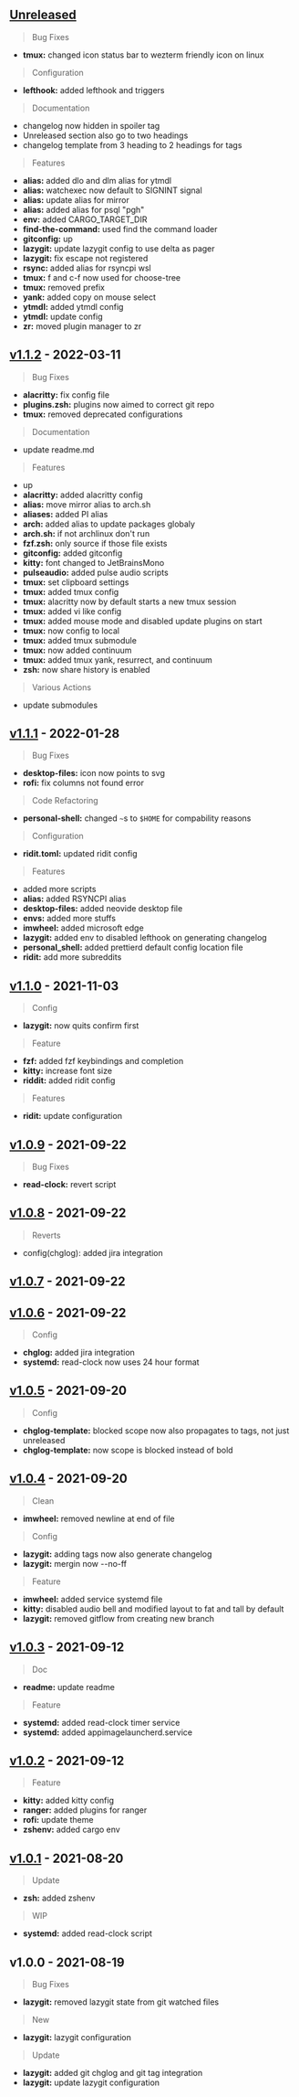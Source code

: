 <a name="unreleased"></a>
## [Unreleased]

> Bug Fixes
- **tmux:** changed icon status bar to wezterm friendly icon on linux

> Configuration
- **lefthook:** added lefthook and triggers

> Documentation
- changelog now hidden in spoiler tag
- Unreleased section also go to two headings
- changelog template from 3 heading to 2 headings for tags

> Features
- **alias:** added dlo and dlm alias for ytmdl
- **alias:** watchexec now default to SIGNINT signal
- **alias:** update alias for mirror
- **alias:** added alias for psql "pgh"
- **env:** added CARGO_TARGET_DIR
- **find-the-command:** used find the command loader
- **gitconfig:** up
- **lazygit:** update lazygit config to use delta as pager
- **lazygit:** fix escape not registered
- **rsync:** added alias for rsyncpi wsl
- **tmux:** f and c-f now used for choose-tree
- **tmux:** removed <c-b> prefix
- **yank:** added copy on mouse select
- **ytmdl:** added ytmdl config
- **ytmdl:** update config
- **zr:** moved plugin manager to zr


<a name="v1.1.2"></a>
## [v1.1.2] - 2022-03-11

> Bug Fixes
- **alacritty:** fix config file
- **plugins.zsh:** plugins now aimed to correct git repo
- **tmux:** removed deprecated configurations

> Documentation
- update readme.md

> Features
- up
- **alacritty:** added alacritty config
- **alias:** move mirror alias to arch.sh
- **aliases:** added PI alias
- **arch:** added alias to update packages globaly
- **arch.sh:** if not archlinux don't run
- **fzf.zsh:** only source if those file exists
- **gitconfig:** added gitconfig
- **kitty:** font changed to JetBrainsMono
- **pulseaudio:** added pulse audio scripts
- **tmux:** set clipboard settings
- **tmux:** added tmux config
- **tmux:** alacritty now by default starts a new tmux session
- **tmux:** added vi like config
- **tmux:** added mouse mode and disabled update plugins on start
- **tmux:** now config to local
- **tmux:** added tmux submodule
- **tmux:** now added continuum
- **tmux:** added tmux yank, resurrect, and continuum
- **zsh:** now share history is enabled

> Various Actions
- update submodules


<a name="v1.1.1"></a>
## [v1.1.1] - 2022-01-28

> Bug Fixes
- **desktop-files:** icon now points to svg
- **rofi:** fix columns not found error

> Code Refactoring
- **personal-shell:** changed `~`s to `$HOME` for compability reasons

> Configuration
- **ridit.toml:** updated ridit config

> Features
- added more scripts
- **alias:** added RSYNCPI alias
- **desktop-files:** added neovide desktop file
- **envs:** added more stuffs
- **imwheel:** added microsoft edge
- **lazygit:** added env to disabled lefthook on generating changelog
- **personal_shell:** added prettierd default config location file
- **ridit:** add more subreddits


<a name="v1.1.0"></a>
## [v1.1.0] - 2021-11-03

> Config
- **lazygit:** now quits confirm first

> Feature
- **fzf:** added fzf keybindings and completion
- **kitty:** increase font size
- **riddit:** added ridit config

> Features
- **ridit:** update configuration


<a name="v1.0.9"></a>
## [v1.0.9] - 2021-09-22

> Bug Fixes
- **read-clock:** revert script


<a name="v1.0.8"></a>
## [v1.0.8] - 2021-09-22

> Reverts
- config(chglog): added jira integration


<a name="v1.0.7"></a>
## [v1.0.7] - 2021-09-22


<a name="v1.0.6"></a>
## [v1.0.6] - 2021-09-22

> Config
- **chglog:** added jira integration
- **systemd:** read-clock now uses 24 hour format


<a name="v1.0.5"></a>
## [v1.0.5] - 2021-09-20

> Config
- **chglog-template:** blocked scope now also propagates to tags, not just unreleased
- **chglog-template:** now scope is blocked instead of bold


<a name="v1.0.4"></a>
## [v1.0.4] - 2021-09-20

> Clean
- **imwheel:** removed newline at end of file

> Config
- **lazygit:** adding tags now also generate changelog
- **lazygit:** mergin now --no-ff

> Feature
- **imwheel:** added service systemd file
- **kitty:** disabled audio bell and modified layout to fat and tall by default
- **lazygit:** removed gitflow from creating new branch


<a name="v1.0.3"></a>
## [v1.0.3] - 2021-09-12

> Doc
- **readme:** update readme

> Feature
- **systemd:** added read-clock timer service
- **systemd:** added appimagelauncherd.service


<a name="v1.0.2"></a>
## [v1.0.2] - 2021-09-12

> Feature
- **kitty:** added kitty config
- **ranger:** added plugins for ranger
- **rofi:** update theme
- **zshenv:** added cargo env


<a name="v1.0.1"></a>
## [v1.0.1] - 2021-08-20

> Update
- **zsh:** added zshenv

> WIP
- **systemd:** added read-clock script


<a name="v1.0.0"></a>
## v1.0.0 - 2021-08-19

> Bug Fixes
- **lazygit:** removed lazygit state from git watched files

> New
- **lazygit:** lazygit configuration

> Update
- **lazygit:** added git chglog and git tag integration
- **lazygit:** update lazygit configuration


[Unreleased]: https://github.com/tigorlazuardi/dotfiles/compare/v1.1.2...HEAD
[v1.1.2]: https://github.com/tigorlazuardi/dotfiles/compare/v1.1.1...v1.1.2
[v1.1.1]: https://github.com/tigorlazuardi/dotfiles/compare/v1.1.0...v1.1.1
[v1.1.0]: https://github.com/tigorlazuardi/dotfiles/compare/v1.0.9...v1.1.0
[v1.0.9]: https://github.com/tigorlazuardi/dotfiles/compare/v1.0.8...v1.0.9
[v1.0.8]: https://github.com/tigorlazuardi/dotfiles/compare/v1.0.7...v1.0.8
[v1.0.7]: https://github.com/tigorlazuardi/dotfiles/compare/v1.0.6...v1.0.7
[v1.0.6]: https://github.com/tigorlazuardi/dotfiles/compare/v1.0.5...v1.0.6
[v1.0.5]: https://github.com/tigorlazuardi/dotfiles/compare/v1.0.4...v1.0.5
[v1.0.4]: https://github.com/tigorlazuardi/dotfiles/compare/v1.0.3...v1.0.4
[v1.0.3]: https://github.com/tigorlazuardi/dotfiles/compare/v1.0.2...v1.0.3
[v1.0.2]: https://github.com/tigorlazuardi/dotfiles/compare/v1.0.1...v1.0.2
[v1.0.1]: https://github.com/tigorlazuardi/dotfiles/compare/v1.0.0...v1.0.1
